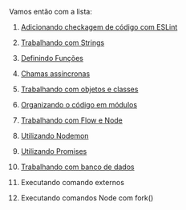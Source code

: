 Vamos então com a lista:



1. [Adicionando checkagem de código com ESLint](Laboratorio/01-ESLint.md)

2. [Trabalhando com Strings](Laboratorio/02-Strings.md)

3. [Definindo Funções](Laboratorio/03-Funcoes.md)

4. [Chamas assíncronas](Laboratorio/04-Assincronas.md)

5. [Trabalhando com objetos e classes](Laboratorio/05-Objetos.md)

6. [Organizando o código em módulos](Laboratorio/06-Modulos.md)

7. [Trabalhando com Flow e Node](Laboratorio/07-Flow.md)

8. [Utilizando Nodemon](Laboratorio/08-Nodemon.md)

9. [Utilizando Promises](Laboratorio/09-Promises.md)

10. [Trabalhando com banco de dados](Laboratorio/10-DB.md)

11. Executando comando externos

12. Executando comandos Node com fork()

    